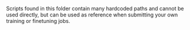 Scripts found in this folder contain many hardcoded paths and cannot be used directly, but can be used as reference when submitting your own training or finetuning jobs.
